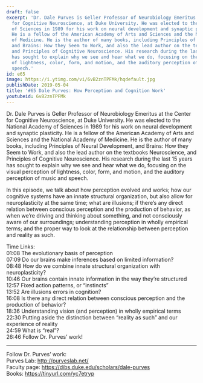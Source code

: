 ```yaml
---
draft: false
excerpt: 'Dr. Dale Purves is Geller Professor of Neurobiology Emeritus at the Center
  for Cognitive Neuroscience, at Duke University. He was elected to the National Academy
  of Sciences in 1989 for his work on neural development and synaptic plasticity.
  He is a fellow of the American Academy of Arts and Sciences and the National Academy
  of Medicine. He is the author of many books, including Principles of Neural Development,
  and Brains: How they Seem to Work, and also the lead author on the textbooks Neuroscience,
  and Principles of Cognitive Neuroscience. His research during the last 15 years
  has sought to explain why we see and hear what we do, focusing on the visual perception
  of lightness, color, form, and motion, and the auditory perception of music and
  speech.'
id: e65
image: https://i.ytimg.com/vi/6vB2znTPFMk/hqdefault.jpg
publishDate: 2019-05-04
title: '#65 Dale Purves: How Perception and Cognition Work'
youtubeid: 6vB2znTPFMk
---
```

Dr. Dale Purves is Geller Professor of Neurobiology Emeritus at the Center for Cognitive Neuroscience, at Duke University. He was elected to the National Academy of Sciences in 1989 for his work on neural development and synaptic plasticity. He is a fellow of the American Academy of Arts and Sciences and the National Academy of Medicine. He is the author of many books, including Principles of Neural Development, and Brains: How they Seem to Work, and also the lead author on the textbooks Neuroscience, and Principles of Cognitive Neuroscience. His research during the last 15 years has sought to explain why we see and hear what we do, focusing on the visual perception of lightness, color, form, and motion, and the auditory perception of music and speech.

In this episode, we talk about how perception evolved and works; how our cognitive systems have an innate structural organization, but also allow for neuroplasticity at the same time; what are illusions; if there’s any direct relation between conscious perception and the production of behavior, as when we’re driving and thinking about something, and not consciously aware of our surroundings; understanding perception in wholly empirical terms; and the proper way to look at the relationship between perception and reality as such.

Time Links:  
01:08  The evolutionary basis of perception  
07:09  Do our brains make inferences based on limited information?    
08:48  How do we combine innate structural organization with neuroplasticity?    
10:46  Our brains contain innate information in the way they’re structured    
12:57  Fixed action patterns, or “instincts”    
13:52  Are illusions errors in cognition?    
16:08  Is there any direct relation between conscious perception and the production of behavior?    
18:36  Understanding vision (and perception) in wholly empirical terms    
22:30  Putting aside the distinction between “reality as such” and our experience of reality    
24:59  What is “real”?  
26:46  Follow Dr. Purves’ work!

---

Follow Dr. Purves’ work:  
Purves Lab: http://purveslab.net/  
Faculty page: https://dibs.duke.edu/scholars/dale-purves  
Books: https://tinyurl.com/yc7etryp
